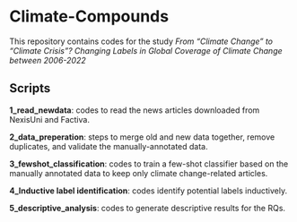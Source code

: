 # Climate-Compounds
This repository contains codes for the study *From “Climate Change” to “Climate Crisis”? Changing Labels in Global Coverage of Climate Change between 2006-2022*
## Scripts
**1_read_newdata**: codes to read the news articles downloaded from NexisUni and Factiva.

**2_data_preperation**: steps to merge old and new data together, remove duplicates, and validate the manually-annotated data.

**3_fewshot_classification**: codes to train a few-shot classifier based on the manually annotated data to keep only climate change-related articles.

**4_Inductive label identification**: codes identify potential labels inductively.

**5_descriptive_analysis**: codes to generate descriptive results for the RQs.
